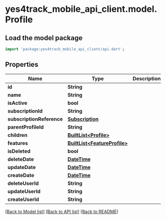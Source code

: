 # yes4track_mobile_api_client.model.Profile

## Load the model package
```dart
import 'package:yes4track_mobile_api_client/api.dart';
```

## Properties
Name | Type | Description | Notes
------------ | ------------- | ------------- | -------------
**id** | **String** |  | [optional] 
**name** | **String** |  | 
**isActive** | **bool** |  | [optional] 
**subscriptionId** | **String** |  | [optional] 
**subscriptionReference** | [**Subscription**](Subscription.md) |  | [optional] 
**parentProfileId** | **String** |  | [optional] 
**children** | [**BuiltList&lt;Profile&gt;**](Profile.md) |  | [optional] 
**features** | [**BuiltList&lt;FeatureProfile&gt;**](FeatureProfile.md) |  | [optional] 
**isDeleted** | **bool** |  | [optional] 
**deleteDate** | [**DateTime**](DateTime.md) |  | [optional] 
**updateDate** | [**DateTime**](DateTime.md) |  | [optional] 
**createDate** | [**DateTime**](DateTime.md) |  | [optional] 
**deleteUserId** | **String** |  | [optional] 
**updateUserId** | **String** |  | [optional] 
**createUserId** | **String** |  | [optional] 

[[Back to Model list]](../README.md#documentation-for-models) [[Back to API list]](../README.md#documentation-for-api-endpoints) [[Back to README]](../README.md)


